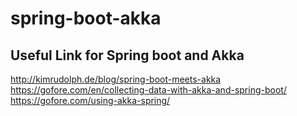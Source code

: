 # spring-boot-akka


## Useful Link for Spring boot and Akka
<http://kimrudolph.de/blog/spring-boot-meets-akka>
<https://gofore.com/en/collecting-data-with-akka-and-spring-boot/>
<https://gofore.com/using-akka-spring/>
